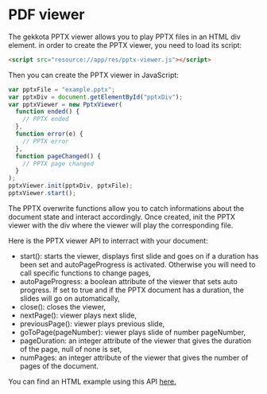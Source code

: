 #  PDF viewer

The gekkota PPTX viewer allows you to play PPTX files in an HTML div element. in order to create the PPTX viewer, you need to load its script:

````html
<script src="resource://app/res/pptx-viewer.js"></script>
````

Then you can create the PPTX viewer in JavaScript:
````javascript
var pptxFile = "example.pptx";
var pptxDiv = document.getElementById("pptxDiv");
var pptxViewer = new PptxViewer(
  function ended() {
    // PPTX ended
  },
  function error(e) {
    // PPTX error
  },
  function pageChanged() {
    // PPTX page changed
  }
);
pptxViewer.init(pptxDiv, pptxFile);
pptxViewer.start();
````

The PPTX overwrite functions allow you to catch informations about the document state and interact accordingly. Once created, init the PPTX viewer with the div where the viewer will play the corresponding file.

Here is the PPTX viewer API to interract with your document:

* start(): starts the viewer, displays first slide and goes on if a duration has been set and autoPageProgress is activated. Otherwise you will need to call specific functions to change pages,
* autoPageProgress: a boolean attribute of the viewer that sets auto progress. If set to true and if the PPTX document has a duration, the slides will go on automatically,
* close(): closes the viewer,
* nextPage(): viewer plays next slide,
* previousPage(): viewer plays previous slide,
* goToPage(pageNumber): viewer plays slide of number pageNumber,
* pageDuration: an integer attribute of the viewer that gives the duration of the page, null of none is set,
* numPages: an integer attribute of the viewer that gives the number of pages of the document.

You can find an HTML example using this API [here.](example1.html)